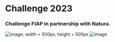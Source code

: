 # Challenge 2023
### Challenge FIAP in partnership with Natura.

![image; width = 500px; height = 500px](https://github.com/GabrielSucena/challengeNatura/assets/134722839/e7e74464-a607-4154-9605-a3686bb7f43b)
![image](https://github.com/GabrielSucena/challengeNatura/assets/134722839/5a1c1c2d-b424-488a-b90d-03dadb3ef07f)
